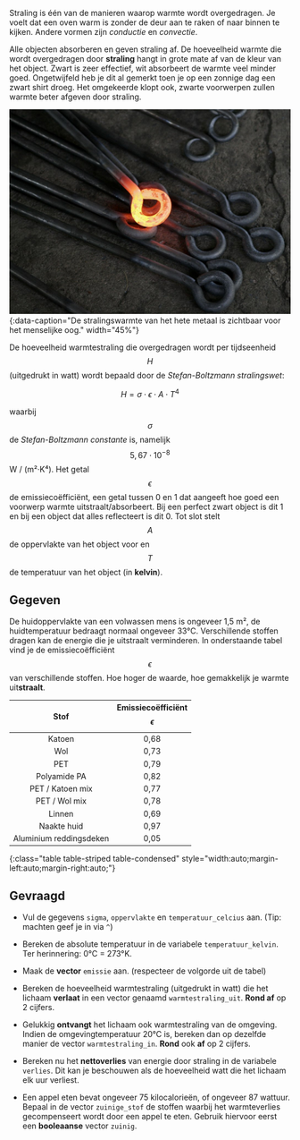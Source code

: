 Straling is één van de manieren waarop warmte wordt overgedragen. Je voelt dat een oven warm is zonder de deur aan te raken of naar binnen te kijken. Andere vormen zijn *conductie* en *convectie*.

Alle objecten absorberen en geven straling af. De hoeveelheid warmte die wordt overgedragen door **straling** hangt in grote mate af van de kleur van het object. Zwart is zeer effectief, wit absorbeert de warmte veel minder goed. Ongetwijfeld heb je dit al gemerkt toen je op een zonnige dag een zwart shirt droeg. Het omgekeerde klopt ook, zwarte voorwerpen zullen warmte beter afgeven door straling.

![De stralingswarmte van het hete metaal is zichtbaar voor het menselijke oog.](media/Hot_metalwork.jpg "Foto door Fir0002/Flagstaffotos op Wikimedia Commons."){:data-caption="De stralingswarmte van het hete metaal is zichtbaar voor het menselijke oog." width="45%"}

De hoeveelheid warmtestraling die overgedragen wordt per tijdseenheid $$H$$ (uitgedrukt in watt) wordt bepaald door de *Stefan-Boltzmann stralingswet*:

$$
    H = \sigma \cdot \epsilon \cdot A \cdot T^4
$$

waarbij $$\sigma$$ de *Stefan-Boltzmann constante* is, namelijk $$5,67 \cdot 10^{-8}$$ W / (m²·K⁴). Het getal $$\epsilon$$ de emissiecoëfficiënt, een getal tussen 0 en 1 dat aangeeft hoe goed een voorwerp warmte uitstraalt/absorbeert. Bij een perfect zwart object is dit 1 en bij een object dat alles reflecteert is dit 0. Tot slot stelt $$A$$ de oppervlakte van het object voor en $$T$$ de temperatuur van het object (in **kelvin**).

## Gegeven

De huidoppervlakte van een volwassen mens is ongeveer 1,5 m², de huidtemperatuur bedraagt normaal ongeveer 33°C. Verschillende stoffen dragen kan de energie die je uitstraalt verminderen. In onderstaande tabel vind je de emissiecoëfficiënt $$\epsilon$$ van verschillende stoffen. Hoe hoger de waarde, hoe gemakkelijk je warmte uit**straalt**. 

| Stof                    | Emissiecoëfficiënt $$\epsilon$$ | 
|:-----------------------:|:----------:|
| Katoen                  | 0,68       |
| Wol                     | 0,73       |
| PET                     | 0,79       |
| Polyamide PA            | 0,82       |
| PET / Katoen mix        | 0,77       |
| PET / Wol mix           | 0,78       |
| Linnen                  | 0,69       |
| Naakte huid             | 0,97       |
| Aluminium reddingsdeken | 0,05       |
{:class="table table-striped table-condensed" style="width:auto;margin-left:auto;margin-right:auto;"}

## Gevraagd

- Vul de gegevens `sigma`, `oppervlakte` en `temperatuur_celcius` aan. (Tip: machten geef je in via `^`)

- Bereken de absolute temperatuur in de variabele `temperatuur_kelvin`. Ter herinnering: 0°C = 273°K.

- Maak de **vector** `emissie` aan. (respecteer de volgorde uit de tabel)

- Bereken de hoeveelheid warmtestraling (uitgedrukt in watt) die het lichaam **verlaat** in een vector genaamd `warmtestraling_uit`. **Rond af** op 2 cijfers.

- Gelukkig **ontvangt** het lichaam ook warmtestraling van de omgeving. Indien de omgevingtemperatuur 20°C is, bereken dan op dezelfde manier de vector `warmtestraling_in`. **Rond** ook **af** op 2 cijfers.

- Bereken nu het **nettoverlies** van energie door straling in de variabele `verlies`. Dit kan je beschouwen als de hoeveelheid watt die het lichaam elk uur verliest.

- Een appel eten bevat ongeveer 75 kilocalorieën, of ongeveer 87 wattuur. Bepaal in de vector `zuinige_stof` de stoffen waarbij het warmteverlies gecompenseert wordt door een appel te eten. Gebruik hiervoor eerst een **booleaanse** vector `zuinig`. 
